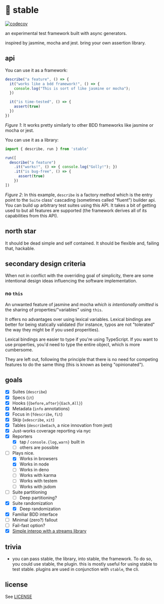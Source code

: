 # :horse: stable

[![codecov](https://codecov.io/gh/humanchimp/stable/branch/master/graph/badge.svg?token=mYDCN5PRsc)](https://codecov.io/gh/humanchimp/stable)

an experimental test framework built with async generators.

inspired by jasmine, mocha and jest. bring your own assertion library.

## api

You can use it as a framework:

```javascript
describe("a feature", () => {
  it("works like a bdd framework!", () => {
    console.log("This is sort of like jasmine or mocha");
  })

  it("is time-tested", () => {
    assert(true)
  })
})
```
_Figure 1_: It works pretty similarly to other BDD frameworks like jasmine or mocha or jest.

You can use it as a library:
```javascript
import { describe, run } from 'stable'

run([
  describe("a feature")
    .it("works!", () => { console.log("Golly!"); })
    .it("is bug-free", () => {
      assert(true)
    })
])
```
_Figure 2_: In this example, `describe` is a factory method which is the entry point to the `Suite` class' cascading (sometimes called "fluent") builder api. You can build up arbitrary test suites using this API. It takes a bit of getting used to but all features are supported (the framework derives all of its capabilities from this API).

## north star

It should be dead simple and self contained. It should be flexible and, failing that, hackable.

## secondary design criteria

When not in conflict with the overriding goal of simplicity, there are some intentional design ideas influencing the software implementation.

### no `this`

An unwanted feature of jasmine and mocha *which is intentionally omitted* is the sharing of properties/"variables" using `this`.

It offers no advantages over using lexical variables. Lexical bindings are better for being statically validated (for instance, typos are not "tolerated" the way they might be if you used properities).

Lexical bindings are easier to type if you're using TypeScript. If you want to use properties, you'd need to type the entire object, which is more cumbersome.

They are left out, following the principle that there is no need for competing features to do the same thing (this is known as being "opinionated").

## goals

- [x] Suites (`describe`)
- [x] Specs (`it`)
- [x] Hooks (`{before,after}{Each,All}`)
- [x] Metadata (`info` annotations)
- [x] Focus in (`fdescribe`, `fit`)
- [x] Skip (`xdescribe`, `xit`)
- [x] Tables (`describeEach`, a nice innovation from jest)
- [x] Just-works coverage reporting via nyc
- [x] Reporters
  - [x] tap / `console.{log,warn}` built in
  - [ ] others are possible
- [ ] Plays nice.
  - [x] Works in browsers
  - [x] Works in node
  - [ ] Works in deno
  - [ ] Works with karma
  - [ ] Works with testem
  - [ ] Works with jsdom
- [ ] Suite partitioning
  - [ ] Deep partitioning?
- [x] Suite randomization
  - [x] Deep randomization
- [x] Familiar BDD interface
- [ ] Minimal (zero?) fallout
- [ ] Fail-fast option?
- [x] [Simple interop with a streams library](examples/streams.js)

## trivia

- you can pass stable, the library, into stable, the framework. To do so, you could use stable, the plugin. this is mostly useful for using stable to test stable. plugins are used in conjunction with `stable`, the cli.

## license

See [LICENSE](LICENSE)
